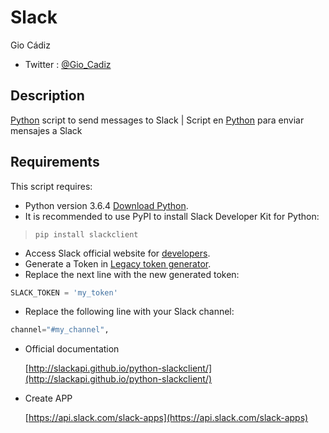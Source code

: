 Slack
=========
Gio Cádiz
* Twitter : [@Gio_Cadiz](https://twitter.com/Gio_Cadiz)
## Description
[Python](https://es.wikipedia.org/wiki/Python) script to send messages to Slack | Script en [Python](https://es.wikipedia.org/wiki/Python) para enviar mensajes a Slack

## Requirements
This script requires:
* Python version 3.6.4 [Download Python](https://www.python.org/downloads/).
* It is recommended to use PyPI to install Slack Developer Kit for Python:
>`pip install slackclient`
* Access Slack official website for [developers](https://slack.com/developers).
* Generate a Token in [Legacy token generator](https://api.slack.com/custom-integrations/legacy-tokens).
* Replace the next line with the new generated token:
```python
SLACK_TOKEN = 'my_token'
``` 
* Replace the following line with your Slack channel:
```python
channel="#my_channel",
``` 

* Official documentation

  [http://slackapi.github.io/python-slackclient/](http://slackapi.github.io/python-slackclient/)
  
  
* Create APP 

  [https://api.slack.com/slack-apps](https://api.slack.com/slack-apps)


